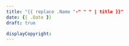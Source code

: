 ```yaml
---
title: "{{ replace .Name "-" " " | title }}"
date: {{ .Date }}
draft: true

displayCopyright: 
---
```


